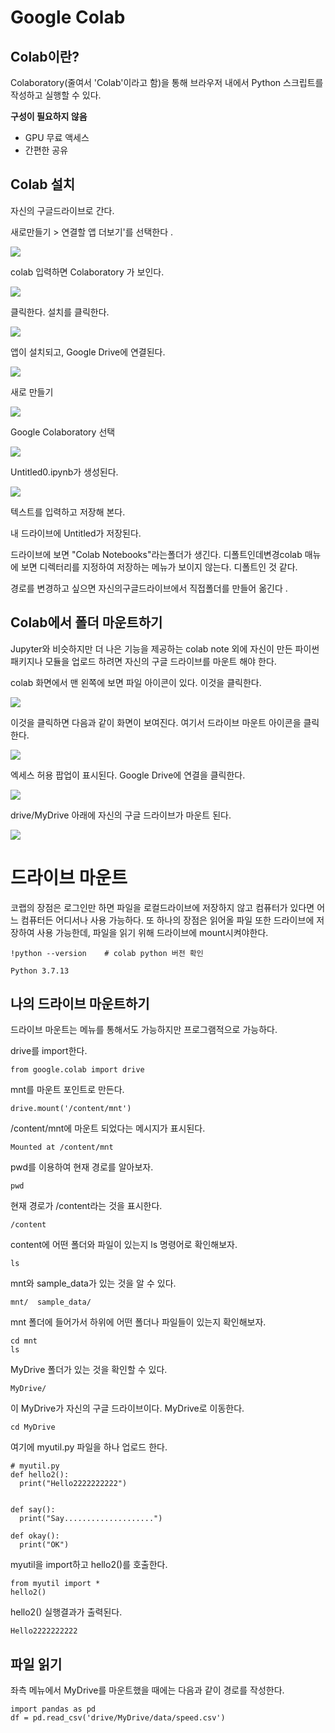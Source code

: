 # Google Colab

## Colab이란?

Colaboratory(줄여서 'Colab'이라고 함)을 통해 브라우저 내에서 Python 스크립트를 작성하고 실행할 수 있다.

**구성이 필요하지 않음**

* GPU 무료 액세스
* 간편한 공유

## Colab 설치

자신의 구글드라이브로 간다.

새로만들기 > 연결할 앱 더보기'를 선택한다 .

![](../.gitbook/assets/devops/image18.png)


colab 입력하면 Colaboratory 가 보인다.

![](../.gitbook/assets/devops/image7.png)


클릭한다. 설치를 클릭한다.

![](../.gitbook/assets/devops/image06.png)

앱이 설치되고, Google Drive에 연결된다.

![](../.gitbook/assets/devops/image19.png)

새로 만들기

![](../.gitbook/assets/devops/image02.png)


Google Colaboratory 선택

![](../.gitbook/assets/devops/image17.png)

Untitled0.ipynb가 생성된다.

![](../.gitbook/assets/devops/image16.png)


텍스트를 입력하고 저장해 본다.

내 드라이브에 Untitled가 저장된다.

드라이브에 보면 "Colab Notebooks"라는폴더가 생긴다.  디폴트인데변경colab 매뉴에 보면 디렉터리를 지정하여 저장하는 메뉴가 보이지 않는다. 디폴트인 것 같다. &#x20;



경로를 변경하고 싶으면 자신의구글드라이브에서 직접폴더를 만들어 옮긴다 .   &#x20;



&#x20;  &#x20;



## Colab에서 폴더 마운트하기

Jupyter와 비슷하지만 더 나은 기능을 제공하는 colab note 외에 자신이 만든 파이썬 패키지나 모듈을 업로드 하려면 자신의 구글 드라이브를 마운트 해야 한다.

colab 화면에서 맨 왼쪽에 보면 파일 아이콘이 있다. 이것을 클릭한다.


![](../.gitbook/assets/devops/image09.png)


이것을 클릭하면 다음과 같이 화면이 보여진다. 여기서 드라이브 마운트 아이콘을 클릭한다.


![](../.gitbook/assets/devops/image20.png)


엑세스 허용 팝업이 표시된다. Google Drive에 연결을 클릭한다.


![](../.gitbook/assets/devops/image10.png)

drive/MyDrive 아래에 자신의 구글 드라이브가 마운트 된다.

![](../.gitbook/assets/devops/image08.png)



# 드라이브 마운트 
코랩의 장점은 로그인만 하면 파일을 로컬드라이브에 저장하지 않고 컴퓨터가 있다면 어느 컴퓨터든 어디서나 사용 가능하다.
또 하나의 장점은 읽어올 파일 또한 드라이브에 저장하여 사용 가능한데, 파일을 읽기 위해 드라이브에 mount시켜야한다.

```
!python --version    # colab python 버전 확인 
```
```
Python 3.7.13   
```



## 나의 드라이브 마운트하기
드라이브 마운트는 메뉴를 통해서도 가능하지만 프로그램적으로 가능하다. 

drive를 import한다. 
```
from google.colab import drive
```

mnt를 마운트 포인트로 만든다. 
```
drive.mount('/content/mnt')
```
/content/mnt에 마운트 되었다는 메시지가 표시된다. 
```
Mounted at /content/mnt
```
pwd를 이용하여 현재 경로를 알아보자. 
```
pwd
```
현재 경로가 /content라는 것을 표시한다. 
```
/content
```
content에 어떤 폴더와 파일이 있는지 ls 명령어로 확인해보자. 


```
ls
```


mnt와 sample_data가 있는 것을 알 수 있다. 

```
mnt/  sample_data/
```


mnt 폴더에 들어가서 하위에 어떤 폴더나 파일들이 있는지 확인해보자. 
```
cd mnt
ls
```
MyDrive 폴더가 있는 것을 확인할 수 있다. 

```
MyDrive/
```

이 MyDrive가 자신의 구글 드라이브이다. MyDrive로 이동한다. 
```
cd MyDrive 
```

여기에 myutil.py 파일을 하나 업로드 한다. 

```
# myutil.py 
def hello2():
  print("Hello2222222222")


def say():
  print("Say....................")

def okay():
  print("OK")  
```  

myutil을 import하고 hello2()를 호출한다. 
```
from myutil import *
hello2()
```
hello2() 실행결과가 출력된다. 
```
Hello2222222222
```

## 파일 읽기 
좌측 메뉴에서 MyDrive를 마운트했을 때에는 다음과 같이 경로를 작성한다. 
```
import pandas as pd
df = pd.read_csv('drive/MyDrive/data/speed.csv')
```




